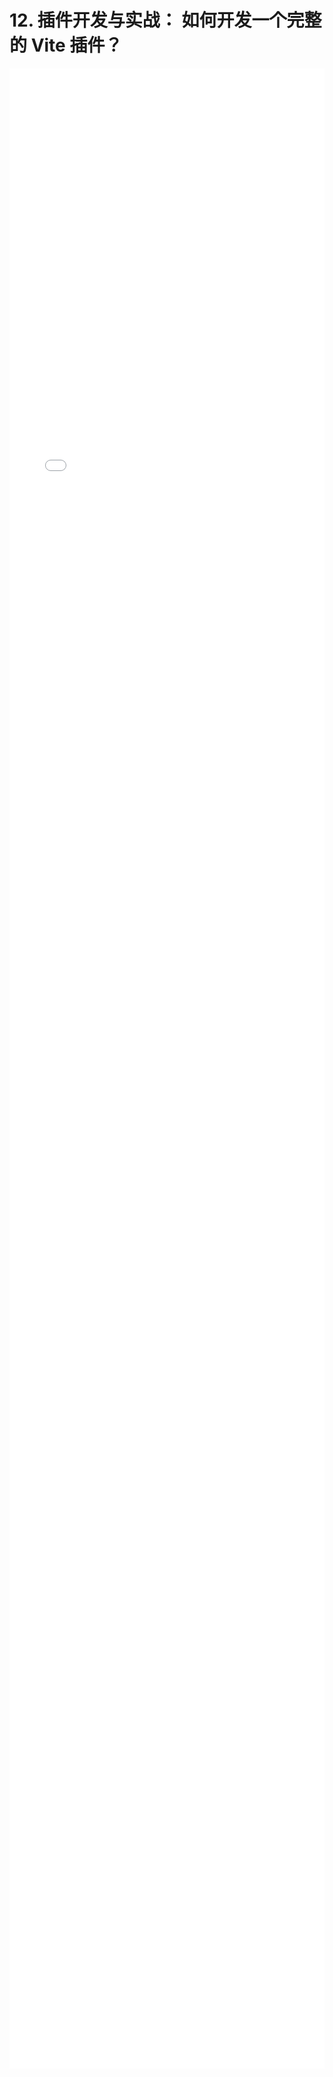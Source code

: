 # 12. 插件开发与实战： 如何开发一个完整的 Vite 插件？
<div style="
    width: calc(100%);
    height: 80vh;
    margin-left: 0;">
<iframe class="iframe" style="height: 100%;
 width: 100%;
        border-width: 0px;" src="/learnVite/12. 插件开发与实战： 如何开发一个完整的 Vite 插件？.html">
</iframe>
</div>